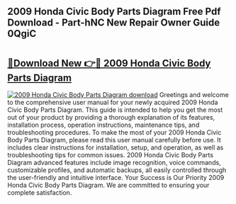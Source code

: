 ## 2009 Honda Civic Body Parts Diagram Free Pdf Download - Part-hNC New Repair Owner Guide 0QgiC

# <h2><a href="http://dfoud3.blite.top/?on=2009+Honda+Civic+Body+Parts+Diagram">🔗Download New 👉🔴 2009 Honda Civic Body Parts Diagram</a></h2>

[![2009 Honda Civic Body Parts Diagram download](https://i.imgur.com/lujVjoI.png)](http://dfoud3.blite.top/?on=2009+Honda+Civic+Body+Parts+Diagram)
Greetings and welcome to the comprehensive user manual for your newly acquired 2009 Honda Civic Body Parts Diagram. This guide is intended to help you get the most out of your product by providing a thorough explanation of its features, installation process, operation instructions, maintenance tips, and troubleshooting procedures. To make the most of your 2009 Honda Civic Body Parts Diagram, please read this user manual carefully before use. It includes clear instructions for installation, setup, and operation, as well as troubleshooting tips for common issues. 2009 Honda Civic Body Parts Diagram advanced features include image recognition, voice commands, customizable profiles, and automatic backups, all easily controlled through the user-friendly and intuitive interface. Your Success is Our Priority 2009 Honda Civic Body Parts Diagram. We are committed to ensuring your complete satisfaction.
